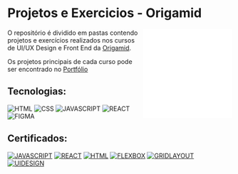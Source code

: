 # Projetos e Exercicios - Origamid

<img align="right" width="200" src="./img/origami.png">

O repositório é dividido em pastas contendo projetos e exercícios realizados nos cursos de UI/UX Design e Front End da [Origamid](https://www.origamid.com/). 

Os projetos principais de cada curso pode ser encontrado no [Portfólio](https://larisnarciso.github.io/projetos/) 

## Tecnologias:

![HTML](https://img.shields.io/badge/html-%2320232a.svg?style=for-the-badge&logo=html5&logoColor=%e34f26)
![CSS](https://img.shields.io/badge/css-%2320232a.svg?style=for-the-badge&logo=css3&logoColor=%2361dafb)
![JAVASCRIPT](https://img.shields.io/badge/javascript-%2320232a.svg?style=for-the-badge&logo=javascript&logoColor=%)
![REACT](https://img.shields.io/badge/react-%2320232a.svg?style=for-the-badge&logo=react&logoColor=%)
![FIGMA](https://img.shields.io/badge/figma-%2320232a.svg?style=for-the-badge&logo=figma&logoColor=%ea4c1d)

## Certificados:

[![JAVASCRIPT](https://img.shields.io/badge/JAVASCRIPT-%2320232a.svg?style=for-the-badge&logo=javascript&logoColor=white)](https://www.origamid.com/certificate/f52e923c)
[![REACT](https://img.shields.io/badge/REACT-%2320232a.svg?style=for-the-badge&logo=react&logoColor=white)](https://www.origamid.com/certificate/13782a57)
[![HTML](https://img.shields.io/badge/HTML/css-%2320232a.svg?style=for-the-badge&logo=html5&logoColor=white)](https://www.origamid.com/certificate/84115b72)
[![FLEXBOX](https://img.shields.io/badge/Flexbox-%2320232a.svg?style=for-the-badge&logo=css3&logoColor=white)](https://www.origamid.com/certificate/0a6ee79f)
[![GRIDLAYOUT](https://img.shields.io/badge/Grid-%2320232a.svg?style=for-the-badge&logo=css3&logoColor=white)](https://www.origamid.com/certificate/f71786af)
[![UIDESIGN](https://img.shields.io/badge/UI/DESIGN-%2320232a.svg?style=for-the-badge&logo=figma&logoColor=white)](https://www.origamid.com/certificate/fc8e015e)
